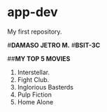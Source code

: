 # app-dev
My first repository.


#**DAMASO JETRO M.**
#**BSIT-3C**

##**MY TOP 5 MOVIES**


1. Interstellar.
2. Fight Club.
3. Inglorious Basterds
4. Pulp Fiction
5. Home Alone
